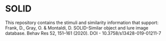 # SOLID
This repository contains the stimuli and similarity information that support:
Frank, D., Gray, O. & Montaldi, D. SOLID-Similar object and lure image database. Behav Res 52, 151–161 (2020).
DOI - 10.3758/s13428-019-01211-7
